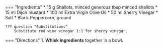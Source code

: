 === "Ingredients"
    * 15 g Shallots, minced generous tbsp minced shallots
    * 15 ml Dijon mustard
    * 100 ml Extra Virgin Olive Oil
    * 50 ml Sherry Vinegar
    * Salt
    * Black Peppercorn, ground

    ??? question "Substitutions"
        Substitute red wine vinegar 1:1 for sherry vinegar.

=== "Directions"
    1. **Whisk ingredients** together in a bowl.

[^1]:
    Mitzewich, John. ["Salad Lyonnaise – A Super Salad from a City of Meat ."](https://foodwishes.blogspot.com/2013/09/salad-lyonnaise-super-salad-from-city.html) *Food Wishes.* 13 September 2013. Accessed September 2020.
